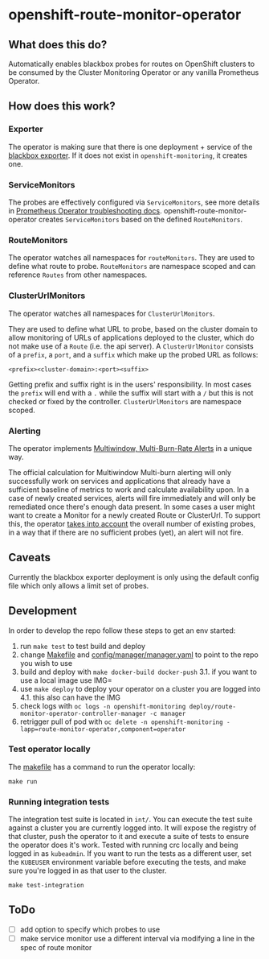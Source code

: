 # openshift-route-monitor-operator

## What does this do?

Automatically enables blackbox probes for routes on OpenShift clusters to be consumed by the Cluster Monitoring Operator
or any vanilla Prometheus Operator.

## How does this work?

### Exporter

The operator is making sure that there is one deployment + service of the [blackbox exporter](https://github.com/prometheus/blackbox_exporter).
If it does not exist in `openshift-monitoring`, it creates one.

### ServiceMonitors

The probes are effectively configured via `ServiceMonitors`, see more details in [Prometheus Operator troubleshooting docs](https://github.com/prometheus-operator/prometheus-operator/blob/566b18b2c9bf62ff3558804a69de5e1127ce8171/Documentation/user-guides/running-exporters.md#the-goal-of-servicemonitors).
openshift-route-monitor-operator creates `ServiceMonitors` based on the defined `RouteMonitors`.

### RouteMonitors

The operator watches all namespaces for `routeMonitors`.
They are used to define what route to probe.
`RouteMonitors` are namespace scoped and can reference `Routes` from other namespaces.

### ClusterUrlMonitors

The operator watches all namespaces for `ClusterUrlMonitors`.

They are used to define what URL to probe, based on the cluster domain to allow monitoring of URLs of applications deployed to the cluster,
which do not make use of a `Route` (i.e. the api server). A `ClusterUrlMonitor` consists of a `prefix`, a `port`, and a `suffix` which make up the probed URL as follows:

```
<prefix><cluster-domain>:<port><suffix>
```

Getting prefix and suffix right is in the users' responsibility.
In most cases the `prefix` will end with a `.` while the suffix will start with a `/` but this is not checked or fixed by the controller.
`ClusterUrlMonitors` are namespace scoped.

### Alerting
The operator implements  [Multiwindow, Multi-Burn-Rate Alerts](https://sre.google/workbook/alerting-on-slos/) in a unique way.

The official calculation for Multiwindow Multi-burn alerting will only successfully work on services and applications that already have
a sufficient baseline of metrics to work and calculate availability upon.
In a case of newly created services, alerts will fire immediately and will only be remediated once there's enough data present.
In some cases a user might want to create a Monitor for a newly created Route or ClusterUrl.
To support this, the operator [takes into account](https://github.com/openshift/route-monitor-operator/blob/c707066cf74b129a64e362fe4c3c99a7d7f36f88/pkg/util/templates/templates.go#L105) the overall number of existing probes, in a way that if there are no sufficient probes (yet), an alert will not fire.

## Caveats

Currently the blackbox exporter deployment is only using the default config file which only allows a limit set of probes.

## Development

In order to develop the repo follow these steps to get an env started:

1. run `make test` to test build and deploy
2. change [Makefile](./Makefile) and [config/manager/manager.yaml](config/manager/manager.yaml) to point to the repo you wish to use
3. build and deploy with `make docker-build docker-push`
    3.1. if you want to use a local image use IMG=<custom-image>
4. use `make deploy` to deploy your operator on a cluster you are logged into
    4.1. this also can have the IMG
5. check logs with `oc logs -n openshift-monitoring deploy/route-monitor-operator-controller-manager -c manager`
6. retrigger pull of pod with `oc delete -n openshift-monitoring -lapp=route-monitor-operator,component=operator`

### Test operator locally

The [makefile](./Makefile) has a command to run the operator locally:

```
make run
```

### Running integration tests

The integration test suite is located in `int/`. You can execute the test suite against a cluster you are currently logged into.
It will expose the registry of that cluster, push the operator to it and execute a suite of tests to ensure the operator does it's work.
Tested with running crc locally and being logged in as `kubeadmin`. If you want to run the tests as a different user,
set the `KUBEUSER` environment variable before executing the tests, and make sure you're logged in as that user to the cluster.

```
make test-integration
```

## ToDo

* [ ] add option to specify which probes to use
* [ ] make service monitor use a different interval via modifying a line in the spec of route monitor
